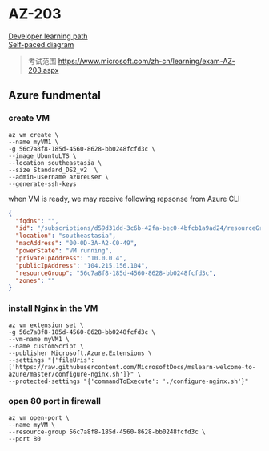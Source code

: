 # AZ-203
[Developer learning path](https://docs.microsoft.com/en-us/learn/browse/?products=azure&roles=developer&resource_type=learning%20path)  
[Self-paced diagram](https://query.prod.cms.rt.microsoft.com/cms/api/am/binary/RWtQqM)  

> 考试范围
> https://www.microsoft.com/zh-cn/learning/exam-AZ-203.aspx   

## Azure fundmental
### create VM
```
az vm create \
--name myVM1 \
-g 56c7a8f8-185d-4560-8628-bb0248fcfd3c \
--image UbuntuLTS \
--location southeastasia \
--size Standard_DS2_v2  \
--admin-username azureuser \
--generate-ssh-keys
```
when VM is ready, we may receive following repsonse from Azure CLI
```json
{
  "fqdns": "",
  "id": "/subscriptions/d59d31dd-3c6b-42fa-bec0-4bfcb1a9ad24/resourceGroups/56c7a8f8-185d-4560-8628-bb0248fcfd3c/providers/Microsoft.Compute/virtualMachines/myVM1",
  "location": "southeastasia",
  "macAddress": "00-0D-3A-A2-C0-49",
  "powerState": "VM running",
  "privateIpAddress": "10.0.0.4",
  "publicIpAddress": "104.215.156.104",
  "resourceGroup": "56c7a8f8-185d-4560-8628-bb0248fcfd3c",
  "zones": ""
}
```
### install Nginx in the VM 
```
az vm extension set \
-g 56c7a8f8-185d-4560-8628-bb0248fcfd3c \
--vm-name myVM1 \
--name customScript \
--publisher Microsoft.Azure.Extensions \
--settings "{'fileUris':['https://raw.githubusercontent.com/MicrosoftDocs/mslearn-welcome-to-azure/master/configure-nginx.sh']}" \
--protected-settings "{'commandToExecute': './configure-nginx.sh'}"
```

### open 80 port in firewall
```
az vm open-port \
--name myVM \
--resource-group 56c7a8f8-185d-4560-8628-bb0248fcfd3c \
--port 80
```



